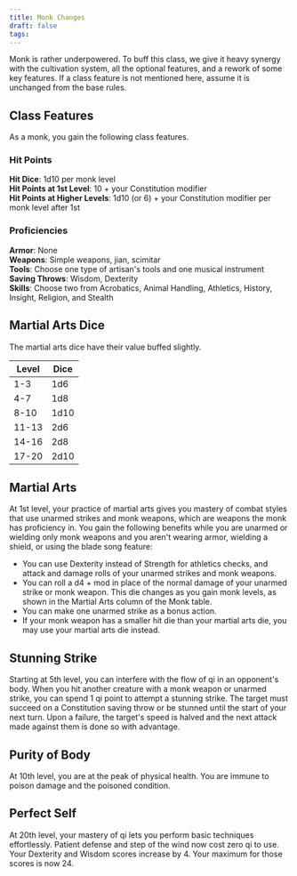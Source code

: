 ```yaml
---
title: Monk Changes
draft: false
tags:
---
```

Monk is rather underpowered. To buff this class, we give it heavy synergy with the cultivation system, all the optional features, and a rework of some key features. If a class feature is not mentioned here, assume it is unchanged from the base rules.

## Class Features
As a monk, you gain the following class features.

### Hit Points

**Hit Dice**: 1d10 per monk level  
**Hit Points at 1st Level**: 10 + your Constitution modifier  
**Hit Points at Higher Levels**: 1d10 (or 6) + your Constitution modifier per monk level after 1st

### Proficiencies

**Armor**: None  
**Weapons**: Simple weapons, jian, scimitar  
**Tools**: Choose one type of artisan's tools and one musical instrument  
**Saving Throws**: Wisdom, Dexterity  
**Skills**: Choose two from Acrobatics, Animal Handling, Athletics, History, Insight, Religion, and Stealth

## Martial Arts Dice

The martial arts dice have their value buffed slightly.

| Level | Dice |
| ----- | ---- |
| 1-3   | 1d6  |
| 4-7   | 1d8  |
| 8-10  | 1d10 |
| 11-13 | 2d6  |
| 14-16 | 2d8  |
| 17-20 | 2d10 |

## Martial Arts

At 1st level, your practice of martial arts gives you mastery of combat styles that use unarmed strikes and monk weapons, which are weapons the monk has proficiency in. You gain the following benefits while you are unarmed or wielding only monk weapons and you aren't wearing armor, wielding a shield, or using the blade song feature:

- You can use Dexterity instead of Strength for athletics checks, and attack and damage rolls of your unarmed strikes and monk weapons.
- You can roll a d4 + mod in place of the normal damage of your unarmed strike or monk weapon. This die changes as you gain monk levels, as shown in the Martial Arts column of the Monk table.
- You can make one unarmed strike as a bonus action.
- If your monk weapon has a smaller hit die than your martial arts die, you may use your martial arts die instead.

## Stunning Strike


Starting at 5th level, you can interfere with the flow of qi in an opponent's body. When you hit another creature with a monk weapon or unarmed strike, you can spend 1 qi point to attempt a stunning strike. The target must succeed on a Constitution saving throw or be stunned until the start of your next turn. Upon a failure, the target's speed is halved and the next attack made against them is done so with advantage.

## Purity of Body

At 10th level, you are at the peak of physical health. You are immune to poison damage and the poisoned condition.

## Perfect Self

At 20th level, your mastery of qi lets you perform basic techniques effortlessly. Patient defense and step of the wind now cost zero qi to use. Your Dexterity and Wisdom scores increase by 4. Your maximum for those scores is now 24.